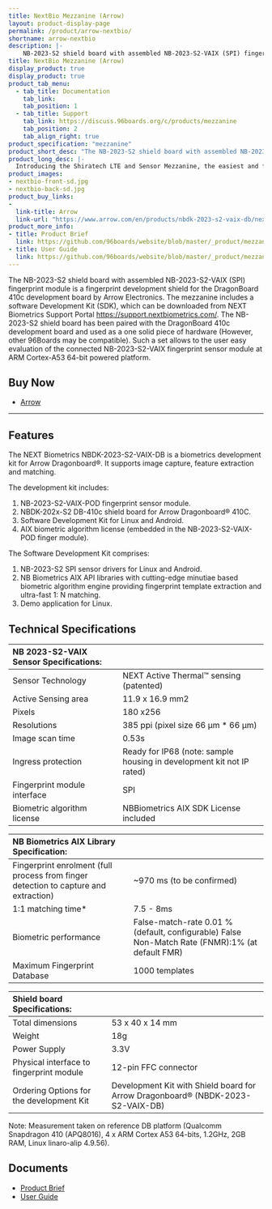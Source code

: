 ```yaml
---
title: NextBio Mezzanine (Arrow)
layout: product-display-page
permalink: /product/arrow-nextbio/
shortname: arrow-nextbio
description: |-
    NB-2023-S2 shield board with assembled NB-2023-S2-VAIX (SPI) fingerprint module, producing fingerprint development shield for DragonBoard 410c development board by Arrow Electronics. The kit includes the following: software Development Kit (SDK), which can be downloaded from NEXT Biometrics Support Portal https://support.nextbiometrics.com/. It is primarily supposed that NB-2023-S2 shield board is put together with DragonBoard 410c development board and used as a one solid piece of hardware. Such a set allows to the user easy evaluation of the connected NB-2023-S2-VAIX fingerprint sensor module at ARM Cortex-A53 64-bit powered platform. Please note that NBDK-2023-S2-VAIX-DB Development Kit is delivered without the DragonBoard 410c board. The can be purchased directly from Arrow Electronic: https://www.arrow.com/en/products/dragonboard410c/arrow-development-tools
title: NextBio Mezzanine (Arrow)
display_product: true
display_product: true
product_tab_menu:
  - tab_title: Documentation
    tab_link: 
    tab_position: 1
  - tab_title: Support
    tab_link: https://discuss.96boards.org/c/products/mezzanine
    tab_position: 2
    tab_align_right: true
product_specification: "mezzanine"
product_short_desc: "The NB-2023-S2 shield board with assembled NB-2023-S2-VAIX (SPI) fingerprint module is a fingerprint development shield for the DragonBoard 410c development board by Arrow Electronics."
product_long_desc: |-
  Introducing the Shiratech LTE and Sensor Mezzanine, the easiest and fastest way to add LTE connectivity and full context awareness to your product
product_images:
- nextbio-front-sd.jpg
- nextbio-back-sd.jpg
product_buy_links:
-
  link-title: Arrow
  link-url: "https://www.arrow.com/en/products/nbdk-2023-s2-vaix-db/next-biometrics-group-asa"
product_more_info:
- title: Product Brief
  link: https://github.com/96boards/website/blob/master/_product/mezzanine/arrow-nextbio/files/productbriefnbdk-2023-s2-vaix-db.pdf
- title: User Guide
  link: https://github.com/96boards/website/blob/master/_product/mezzanine/arrow-nextbio/files/nbdk-2023-s2-vaix-db-development-kit-user-guide-v1.2.pdf
---
```


The NB-2023-S2 shield board with assembled NB-2023-S2-VAIX (SPI) fingerprint module is a fingerprint development shield for the DragonBoard 410c development board by Arrow Electronics. The mezzanine includes a software Development Kit (SDK), which can be downloaded from NEXT Biometrics Support Portal https://support.nextbiometrics.com/. The NB-2023-S2 shield board has been paired with the DragonBoard 410c development board and used as a one solid piece of hardware (However, other 96Boards may be compatible). Such a set allows to the user easy evaluation of the connected NB-2023-S2-VAIX fingerprint sensor module at ARM Cortex-A53 64-bit powered platform.

## Buy Now

- [Arrow](https://www.arrow.com/en/products/nbdk-2023-s2-vaix-db/next-biometrics-group-asa)

***

## Features

The NEXT Biometrics NBDK-2023-S2-VAIX-DB is a biometrics development kit for Arrow Dragonboard®. It supports image capture, feature extraction and matching. 

The development kit includes:

1. NB-2023-S2-VAIX-POD fingerprint sensor module.
2. NBDK-202x-S2 DB-410c shield board for Arrow Dragonboard® 410C.
3. Software Development Kit for Linux and Android.
4. AIX biometric algorithm license (embedded in the NB-2023-S2-VAIX-POD finger module).

The Software Development Kit comprises:

1. NB-2023-S2 SPI sensor drivers for Linux and Android.
2. NB Biometrics AIX API libraries with cutting-edge minutiae based biometric algorithm engine providing fingerprint template extraction and ultra-fast 1: N matching.
3. Demo application for Linux.

## Technical Specifications

| NB 2023-S2-VAIX Sensor Specifications:      |                                                                      |
|:--------------------------------------------|:---------------------------------------------------------------------|
| Sensor Technology                           | NEXT Active Thermal™ sensing (patented)                              |
| Active Sensing area                         | 11.9 x 16.9 mm2                                                      |
| Pixels                                      | 180 x256                                                             |
| Resolutions                                 | 385 ppi (pixel size 66 µm * 66 µm)                                   |
| Image scan time                             | 0.53s                                                                |
| Ingress protection                          | Ready for IP68 (note: sample housing in development kit not IP rated)|
| Fingerprint module interface                | SPI                                                                  |
| Biometric algorithm license                 | NBBiometrics AIX SDK License included                                |

| NB Biometrics AIX Library Specification:                                            |                               |
|:------------------------------------------------------------------------------------|:------------------------------|
| Fingerprint enrolment (full process from finger detection to capture and extraction)| ~970 ms (to be confirmed)     |
| 1:1 matching time*                                                                  | 7.5 - 8ms                     |
| Biometric performance                   | False-match-rate 0.01 % (default, configurable) False Non-Match Rate (FNMR):1% (at default FMR) |
| Maximum Fingerprint Database                                                        | 1000 templates                |

| Shield board Specifications:                |                                                                                     |
|:--------------------------------------------|:------------------------------------------------------------------------------------|
| Total dimensions                            | 53 x 40 x 14 mm                                                                     |
| Weight                                      | 18g                                                                                 |
| Power Supply                                | 3.3V                                                                                |
| Physical interface to fingerprint module    | 12-pin FFC connector                                                                |
| Ordering Options for the development Kit    | Development Kit with Shield board for Arrow Dragonboard® (NBDK-2023-S2-VAIX-DB)     |

Note: Measurement taken on reference DB platform (Qualcomm Snapdragon 410 (APQ8016), 4 x ARM Cortex A53 64-bits, 1.2GHz, 2GB RAM, Linux linaro-alip 4.9.56). 

## Documents

- [Product Brief](https://github.com/96boards/website/blob/master/_product/mezzanine/arrow-nextbio/files/productbriefnbdk-2023-s2-vaix-db.pdf)
- [User Guide](https://github.com/96boards/website/blob/master/_product/mezzanine/arrow-nextbio/files/nbdk-2023-s2-vaix-db-development-kit-user-guide-v1.2.pdf)
